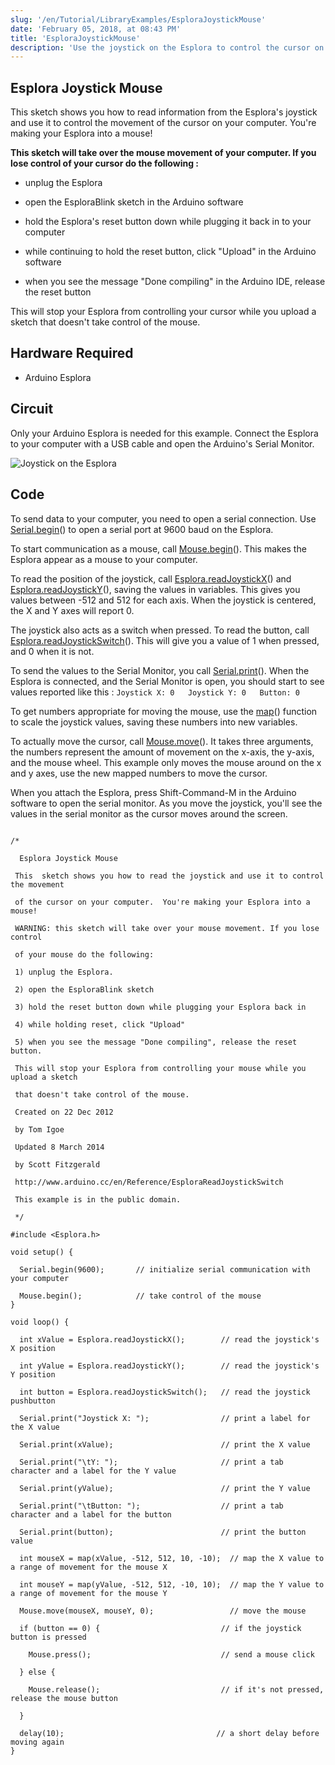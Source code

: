 ```yaml
---
slug: '/en/Tutorial/LibraryExamples/EsploraJoystickMouse'
date: 'February 05, 2018, at 08:43 PM'
title: 'EsploraJoystickMouse'
description: 'Use the joystick on the Esplora to control the cursor on your computer.'
---
```




## Esplora Joystick Mouse

This sketch shows you how to read information from the Esplora's joystick and use it to control the movement of the cursor on your computer.  You're making your Esplora into a mouse!

**This sketch will take over the mouse movement of your computer. If you lose control of your cursor do the following :**

- unplug the Esplora

- open the EsploraBlink sketch in the Arduino software

- hold the Esplora's reset button down while plugging it back in to your computer

- while continuing to hold the reset button, click "Upload" in the Arduino software

- when you see the message "Done compiling" in the Arduino IDE, release the reset button

This will stop your Esplora from controlling your cursor while you upload a sketch that doesn't take control of the mouse.

## Hardware Required

- Arduino Esplora

## Circuit

Only your Arduino Esplora is needed for this example.  Connect the Esplora to your computer with a USB cable and open the Arduino's Serial Monitor.

![Joystick on the Esplora](./assets/Esplora_JoystickMouse.png)

 

## Code

To send data to your computer, you need to open a serial connection. Use [Serial.begin](https://arduino.cc/en/Serial/Begin)() to open a serial port at 9600 baud on the Esplora.

To start communication as a mouse, call [Mouse.begin](https://www.arduino.cc/en/Reference/MouseBegin)(). This makes the Esplora appear as a mouse to your computer.

To read the position of the joystick, call [Esplora.readJoystickX](https://www.arduino.cc/en/Reference/EsploraReadJoystickX)() and [Esplora.readJoystickY](https://www.arduino.cc/en/Reference/EsploraReadJoystickY)(), saving the values in variables. This gives you values between -512 and 512 for each axis. When the joystick is centered, the X and Y axes will report 0.

The joystick also acts as a switch when pressed. To read the button, call [Esplora.readJoystickSwitch](https://www.arduino.cc/en/Reference/EsploraReadJoystickSwitch)(). This will give you a value of 1 when pressed, and 0 when it is not.

To send the values to the Serial Monitor, you call [Serial.print](https://arduino.cc/en/Serial/Print)(). When the Esplora is connected, and the Serial Monitor is open, you should start to see values reported like this :
`Joystick X: 0   Joystick Y: 0   Button: 0`

To get numbers appropriate for moving the mouse, use the [map](https://www.arduino.cc/reference/en/language/functions/math/map/)() function to scale the joystick values, saving these numbers into new variables.

To actually move the cursor, call [Mouse.move](https://www.arduino.cc/en/Reference/MouseMove)(). It takes three arguments, the numbers represent the amount of movement on the x-axis, the y-axis, and the mouse wheel. This example only moves the mouse around on the x and y axes, use the new mapped numbers to move the cursor.

When you attach the Esplora, press Shift-Command-M in the Arduino software to open the serial monitor. As you move the joystick, you'll see the values in the serial monitor as the cursor moves around the screen.

```arduino

/*

  Esplora Joystick Mouse

 This  sketch shows you how to read the joystick and use it to control the movement

 of the cursor on your computer.  You're making your Esplora into a mouse!

 WARNING: this sketch will take over your mouse movement. If you lose control

 of your mouse do the following:

 1) unplug the Esplora.

 2) open the EsploraBlink sketch

 3) hold the reset button down while plugging your Esplora back in

 4) while holding reset, click "Upload"

 5) when you see the message "Done compiling", release the reset button.

 This will stop your Esplora from controlling your mouse while you upload a sketch

 that doesn't take control of the mouse.

 Created on 22 Dec 2012

 by Tom Igoe

 Updated 8 March 2014

 by Scott Fitzgerald

 http://www.arduino.cc/en/Reference/EsploraReadJoystickSwitch

 This example is in the public domain.

 */

#include <Esplora.h>

void setup() {

  Serial.begin(9600);       // initialize serial communication with your computer

  Mouse.begin();            // take control of the mouse
}

void loop() {

  int xValue = Esplora.readJoystickX();        // read the joystick's X position

  int yValue = Esplora.readJoystickY();        // read the joystick's Y position

  int button = Esplora.readJoystickSwitch();   // read the joystick pushbutton

  Serial.print("Joystick X: ");                // print a label for the X value

  Serial.print(xValue);                        // print the X value

  Serial.print("\tY: ");                       // print a tab character and a label for the Y value

  Serial.print(yValue);                        // print the Y value

  Serial.print("\tButton: ");                  // print a tab character and a label for the button

  Serial.print(button);                        // print the button value

  int mouseX = map(xValue, -512, 512, 10, -10);  // map the X value to a range of movement for the mouse X

  int mouseY = map(yValue, -512, 512, -10, 10);  // map the Y value to a range of movement for the mouse Y

  Mouse.move(mouseX, mouseY, 0);                 // move the mouse

  if (button == 0) {                           // if the joystick button is pressed

    Mouse.press();                             // send a mouse click

  } else {

    Mouse.release();                           // if it's not pressed, release the mouse button

  }

  delay(10);                                  // a short delay before moving again
}
```
